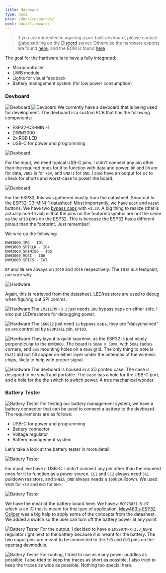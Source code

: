 ```yaml
---
title: Hardware
type: docs
prev: /docs/resources/
next: docs/firmware/
---
```

    
> If you are interested in aquiring a pre-built devboard, please contact @abenstirling on the [Discord](https://discord.gg/HYT2UBpeHM) server. Otherwise the hardware exports are found [here](https://github.com/open-tags/opentag/tree/main/Hardware/devboard_v1_exports), and the BOM is found [here](https://github.com/open-tags/opentag/tree/main/Hardware/bom)

The goal for the hardware is to have a fully integrated:

- Microcontroller
- UWB module
- Lights for visual feedback
- Battery management system (for low power consumption)


### Devboard


![Devboard](./images/hardware_devboard.jpg)
![Devboard](./images/hardware_dev_3d.png)
We currently have a devboard that is being used for development. The devboard is a custom PCB that has the following components:

- ESP32-C3-MINI-1
- DWM3000
- 2x RGB LED
- USB-C for power and programming

![Devboard](./images/hardware_dev_usbc.png)

For the input, we need typical USB-C pins. I didn't connect any pin other than the required ones for it to function with data and power. `DP` and `DN` are for data, `VBUS` is for `+5V`, and `GND` is for `GND`. I also have an output for us to check for shorts and worst-case to power the board.

![Devboard](./images/hardware_dev_esp32.png)

For the ESP32, this was gathered mostly from the datasheet. Shoutout to the [ESP32-C3-MINI-1](https://www.espressif.com/sites/default/files/documentation/esp32-c3-mini-1_datasheet_en.pdf) datasheet! Most importantly, we have `Boot` and `Reset` buttons. We have two [bypass caps](https://www.electronicshub.org/bypass-capacitor-tutorial/) with `+3.3V`. A big thing to realize (that is actually non-trivial) is that the pins on the footprint/symbol are not the same as the `GPIO` pins on the ESP32. This is because the ESP32 has a different pinout than the footprint. Just remember!

We wire up the following: 
```DWM3000_RSTn - IO0
DWM3000_IRQ - IO1
DWM3000_SPICLK - IO4
DWM3000_SPIMISO - IO5
DWM3000_MOSI - IO6
DWM3000_SPICS - IO7
```
`DP` and `DN` are always on `IO19` and `IO18` respectively. The `IO10` is a testpoint, not sure why. 

![Hardware](./images/hardware_dev_dwm.png)

Again, this is retrieved from the datasheet. LED/resistors are used to debug when figuring out SPI comms. 

![Hardware](./images/hardware_dev_pwr.png)
The `LM1117MP-3.3` just needs `10u` bypass caps on either side. I also put LED/resistors for debugging power. 

![Hardware](./images/hardware_dev_neopixel.png)
The `SK6812` just need `1u` bypass caps, they are "daisychained" so are controlled by `NEOPIXEL` pin, `GPIO3`. 

![Hardware](./images/hardware_dev_layout.png)
They layout is quite supreme, as the ESP32 is just nicely perpendicular to the `DWM3000`. The board is `50mm X 50mm`, with `5mm£` radius corners, and `3mm` mounting holes on a `40mm` grid. The only thing to note is that I did not fill copper on either layer under the antennas of the wireless chips, likely to help with proper signal. 

![Hardware](./images/hardware_dev_case.png)
The devboard is housed in a 3D printed case. The case is designed to be small and portable. The case has a hole for the USB-C port, and a hole for the the switch to switch power. A true mechanical wonder. 

### Battery Tester
![Battery Tester](./images/hardware_power_3d.png)
For testing our battery management system, we have a battery connector that can be used to connect a battery to the devboard. The requirements are as follows:
- USB-C for power and programming
- Battery connector
- Voltage regulator
- Battery management system 

Let's take a look at the battery tester in more detail:

![Battery Tester](./images/hardware_power_usbc.png)

For input, we have a USB-C. I didn't connect any pin other than the required ones for it to function as a power source. `CC1` and `CC2` always need `5k1` pulldown resistors, and `SHELL_GND` always needs a `100k` pulldown. We used `VBUS` for `+5V` and `GND` for `GND`.

![Battery Tester](./images/hardware_power_main.png)

We have the meat of the battery board here. We have a `MCP73831-5-OT` which is an IC that is meant for this type of application. [Mew463's ESP32 Caliper](https://github.com/Mew463/esp32-caliper/tree/main) was a big help to apply some of the concepts from the datasheet. We added a switch so the user can turn off the battery power at any point. 

![Battery Tester](./images/hardware_power_output.png)
For the output, I decided to have a `LP5907MFX-3.3_NOPB` regulator right next to the battery because it is meant for the battery. The two ouput pins are meant to be connected to the `3V3` and `GND` pins on the opentag devmodule. 

![Battery Tester](./images/hardware_power_routing.png)
For routing, I tried to use as many power puddles as possible. I also tried to keep the traces as short as possible. I also tried to keep the traces as wide as possible. Nothing too special here. 



